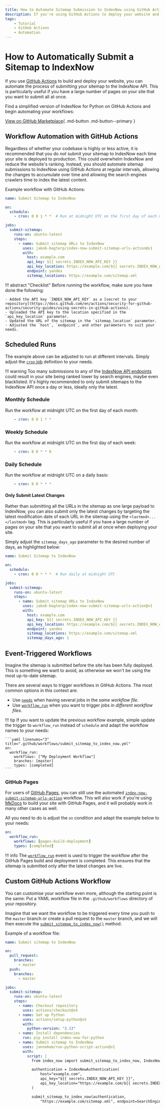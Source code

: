 ```yaml
---
title: How to Automate Sitemap Submission to IndexNow using GitHub Actions
description: If you're using GitHub Actions to deploy your website and want to improve SEO, you can automate the submission of your sitemap to the IndexNow API. Includes code examples for beginners and advanced users.
tags:
    - Tutorial
    - GitHub Actions
    - Automation
---
```


# How to Automatically Submit a Sitemap to IndexNow
If you use [GitHub Actions](https://github.com/features/actions) to build and deploy your website, you can automate the process of submitting your sitemap to the IndexNow API. This is particularly useful if you have a large number of pages on your site that you want to submit all at once.

Find a simplified version of IndexNow for Python on GitHub Actions and begin automating your workflows:

[View on GitHub Marketplace](https://github.com/marketplace/actions/index-now-submit-sitemap-urls-action){ .md-button .md-button--primary }

## Workflow Automation with GitHub Actions
Regardless of whether your codebase is highly or less active, it is recommended that you do _not_ submit your sitemap to IndexNow each time your site is deployed to production. This could overwhelm IndexNow and reduce the website's ranking. Instead, you should automate sitemap submissions to IndexNow using GitHub Actions at regular intervals, allowing the changes to accumulate over time and allowing the search engines crawlers time to index the latest content.

Example workflow with GitHub Actions:

```yaml linenums="1" title=".github/workflows/submit_sitemap_to_index_now.yml"
name: Submit Sitemap to IndexNow

on:
  schedule:
    - cron: 0 0 1 * *  # Run at midnight UTC on the first day of each month.

jobs:
  submit-sitemap:
    runs-on: ubuntu-latest
    steps:
      - name: Submit sitemap URLs to IndexNow
        uses: jakob-bagterp/index-now-submit-sitemap-urls-action@v1
        with:
          host: example.com
          api_key: ${{ secrets.INDEX_NOW_API_KEY }}
          api_key_location: https://example.com/${{ secrets.INDEX_NOW_API_KEY }}.txt
          endpoint: yandex
          sitemap_locations: https://example.com/sitemap.xml
```

!!! abstract "Checklist"
    Before running the workflow, make sure you have done the following:

    - Added the API key `INDEX_NOW_API_KEY` as a [secret to your repository](https://docs.github.com/en/actions/security-for-github-actions/security-guides/using-secrets-in-github-actions).
    - Uploaded the API key to the location specified in the `api_key_location` parameter.
    - Updated the URL of the sitemap in the `sitemap_location` parameter.
    - Adjusted the `host`, `endpoint`, and other parameters to suit your needs.

## Scheduled Runs
The example above can be adjusted to run at different intervals. Simply adjust the [`cron` job](https://en.wikipedia.org/wiki/Cron) definition to your needs.

!!! warning
    Too many submissions to any of the [IndexNow API endpoints](../search-engines/default-endpoints.md) could result in your site being ranked lower by search engines, maybe even blacklisted. It's highly recommended to only submit sitemaps to the IndexNow API once a day or less, ideally only the latest.

### Monthly Schedule
Run the workflow at midnight UTC on the first day of each month:

```yaml linenums="5" title=".github/workflows/submit_sitemap_to_index_now.yml"
    - cron: 0 0 1 * *
```

### Weekly Schedule
Run the workflow at midnight UTC on the first day of each week:

```yaml linenums="5" title=".github/workflows/submit_sitemap_to_index_now.yml"
    - cron: 0 0 * * 0
```

### Daily Schedule
Run the workflow at midnight UTC on a daily basis:

```yaml linenums="5" title=".github/workflows/submit_sitemap_to_index_now.yml"
    - cron: 0 0 * * *
```

#### Only Submit Latest Changes
Rather than submitting all the URLs in the sitemap as one large payload to IndexNow, you can also submit only the latest changes by targeting the latest modification date of each URL in the sitemap using the `<lastmod>...</lastmod>` tag. This is particularly useful if you have a large number of pages on your site that you want to submit all at once when deploying your site.

Simply adjust the `sitemap_days_ago` parameter to the desired number of days, as highlighted below:

```yaml linenums="1" title=".github/workflows/submit_sitemap_to_index_now.yml" hl_lines="19"
name: Submit Sitemap to IndexNow

on:
  schedule:
    - cron: 0 0 * * *  # Run daily at midnight UTC

jobs:
  submit-sitemap:
    runs-on: ubuntu-latest
    steps:
      - name: Submit sitemap URLs to IndexNow
        uses: jakob-bagterp/index-now-submit-sitemap-urls-action@v1
        with:
          host: example.com
          api_key: ${{ secrets.INDEX_NOW_API_KEY }}
          api_key_location: https://example.com/${{ secrets.INDEX_NOW_API_KEY }}.txt
          endpoint: yandex
          sitemap_locations: https://example.com/sitemap.xml
          sitemap_days_ago: 1
```


## Event-Triggered Workflows
Imagine the sitemap is submitted before the site has been fully deployed. This is something we want to avoid, as otherwise we won't be using the most up-to-date sitemap.

There are several ways to trigger workflows in GitHub Actions. The most common options in this context are:

- Use [`needs`](https://docs.github.com/en/actions/writing-workflows/about-workflows#creating-dependent-jobs) when having several jobs in the *same workflow file*.
- Use [`workflow_run`](https://docs.github.com/en/actions/using-workflows/events-that-trigger-workflows#workflow_run) when you want to trigger jobs in *different workflow files*.

!!! tip
    If you want to update the previous workflow example, simple update the trigger to `workflow_run` instead of `schedule` and adapt the workflow names to your needs:

    ```yaml linenums="3" title=".github/workflows/submit_sitemap_to_index_now.yml"
    on:
      workflow_run:
        workflows: ["My Deployment Workflow"]
        branches: [master]
        types: [completed]
    ```

### GitHub Pages
For users of [GitHub Pages](https://pages.github.com), you can still use the automated [`index-now-submit-sitemap-urls-action`](https://github.com/marketplace/actions/index-now-submit-sitemap-urls-action) workflow. This will also work if you're using [MkDocs](https://www.mkdocs.org) to build your site with GitHub Pages, and it will probably work in many other cases as well.

All you need to do is adjust the `on` condition and adapt the example below to your needs:


```yaml linenums="3" title=".github/workflows/submit_sitemap_to_index_now.yml"
on:
  workflow_run:
    workflows: [pages-build-deployment]
    types: [completed]
```

!!! info
    The [`workflow_run`](https://docs.github.com/en/actions/writing-workflows/choosing-when-your-workflow-runs/events-that-trigger-workflows#workflow_run) event is used to trigger the workflow after the GitHub Pages build and deployment is completed. This ensures that the sitemap is submitted only after the latest changes are live.

## Custom GitHub Actions Workflow
You can customise your workflow even more, although the starting point is the same: Put a YAML workflow file in the `.github/workflows` directory of your repository.

Imagine that we want the workflow to be triggered every time you push to the `master` branch or create a pull request to the `master` branch, and we will then execute the [`submit_sitemap_to_index_now()`](../../reference/methods/submit-sitemap.md) method.

Example of a workflow file:

```yaml linenums="1" title=".github/workflows/custom_workflow.yml"
name: Submit sitemap to IndexNow

on:
  pull_request:
    branches:
      - master
  push:
    branches:
      - master

jobs:
  submit-sitemap:
    runs-on: ubuntu-latest
    steps:
      - name: Checkout repository
        uses: actions/checkout@v4
      - name: Set up Python
        uses: actions/setup-python@v5
        with:
          python-version: "3.13"
      - name: Install dependencies
        run: pip install index-now-for-python
      - name: Submit sitemap to IndexNow
        uses: jannekem/run-python-script-action@v1
        with:
          script: |
            from index_now import submit_sitemap_to_index_now, IndexNowAuthentication, SearchEngineEndpoint

            authentication = IndexNowAuthentication(
                host="example.com",
                api_key="${{ secrets.INDEX_NOW_API_KEY }}",
                api_key_location="https://example.com/${{ secrets.INDEX_NOW_API_KEY }}.txt",
            )

            submit_sitemap_to_index_now(authentication,
                "https://example.com/sitemap.xml", endpoint=SearchEngineEndpoint.YANDEX)
```
